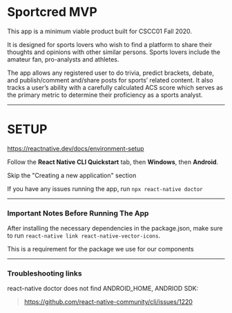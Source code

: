 # Sportcred MVP

This app is a minimum viable product built for CSCC01 Fall 2020. 

It is designed for sports lovers who wish to find a platform to share their thoughts and opinions with other similar persons. Sports lovers include the amateur fan, pro-analysts and athletes.

The app allows any registered user to do trivia, predict brackets, debate, and publish/comment and/share posts for sports’ related content. It also tracks a user’s ability with a carefully calculated ACS score which serves as the primary metric to determine their proficiency as a sports analyst.


---
# SETUP

https://reactnative.dev/docs/environment-setup

Follow the **React Native CLI Quickstart** tab, then **Windows**, then **Android**. 

Skip the "Creating a new application" section

If you have any issues running the app, run `npx react-native doctor`

___
### Important Notes Before Running The App

After installing the necessary dependencies in the package.json, make sure to run `react-native link react-native-vector-icons`.

This is a requirement for the package we use for our components
___
### Troubleshooting links
react-native doctor does not find ANDROID_HOME, ANDRIOD SDK: 
> https://github.com/react-native-community/cli/issues/1220



